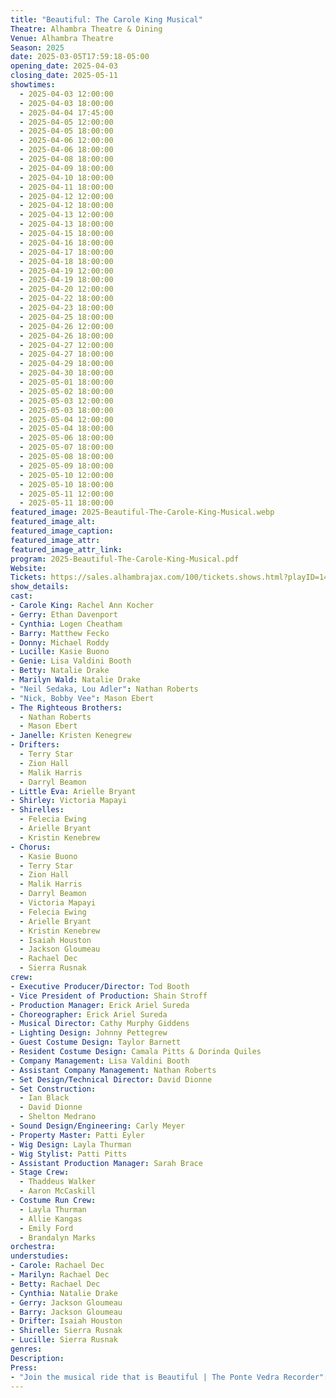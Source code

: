 ```yaml
---
title: "Beautiful: The Carole King Musical"
Theatre: Alhambra Theatre & Dining
Venue: Alhambra Theatre
Season: 2025
date: 2025-03-05T17:59:18-05:00
opening_date: 2025-04-03
closing_date: 2025-05-11
showtimes:
  - 2025-04-03 12:00:00
  - 2025-04-03 18:00:00
  - 2025-04-04 17:45:00
  - 2025-04-05 12:00:00
  - 2025-04-05 18:00:00
  - 2025-04-06 12:00:00
  - 2025-04-06 18:00:00
  - 2025-04-08 18:00:00
  - 2025-04-09 18:00:00
  - 2025-04-10 18:00:00
  - 2025-04-11 18:00:00
  - 2025-04-12 12:00:00
  - 2025-04-12 18:00:00
  - 2025-04-13 12:00:00
  - 2025-04-13 18:00:00
  - 2025-04-15 18:00:00
  - 2025-04-16 18:00:00
  - 2025-04-17 18:00:00
  - 2025-04-18 18:00:00
  - 2025-04-19 12:00:00
  - 2025-04-19 18:00:00
  - 2025-04-20 12:00:00
  - 2025-04-22 18:00:00
  - 2025-04-23 18:00:00
  - 2025-04-25 18:00:00
  - 2025-04-26 12:00:00
  - 2025-04-26 18:00:00
  - 2025-04-27 12:00:00
  - 2025-04-27 18:00:00
  - 2025-04-29 18:00:00
  - 2025-04-30 18:00:00
  - 2025-05-01 18:00:00
  - 2025-05-02 18:00:00
  - 2025-05-03 12:00:00
  - 2025-05-03 18:00:00
  - 2025-05-04 12:00:00
  - 2025-05-04 18:00:00
  - 2025-05-06 18:00:00
  - 2025-05-07 18:00:00
  - 2025-05-08 18:00:00
  - 2025-05-09 18:00:00
  - 2025-05-10 12:00:00
  - 2025-05-10 18:00:00
  - 2025-05-11 12:00:00
  - 2025-05-11 18:00:00
featured_image: 2025-Beautiful-The-Carole-King-Musical.webp
featured_image_alt: 
featured_image_caption: 
featured_image_attr: 
featured_image_attr_link: 
program: 2025-Beautiful-The-Carole-King-Musical.pdf
Website: 
Tickets: https://sales.alhambrajax.com/100/tickets.shows.html?playID=1484&code=JAXPLAYS
show_details: 
cast:
- Carole King: Rachel Ann Kocher
- Gerry: Ethan Davenport
- Cynthia: Logen Cheatham
- Barry: Matthew Fecko
- Donny: Michael Roddy
- Lucille: Kasie Buono
- Genie: Lisa Valdini Booth
- Betty: Natalie Drake
- Marilyn Wald: Natalie Drake
- "Neil Sedaka, Lou Adler": Nathan Roberts
- "Nick, Bobby Vee": Mason Ebert
- The Righteous Brothers: 
  - Nathan Roberts
  - Mason Ebert
- Janelle: Kristen Kenegrew
- Drifters: 
  - Terry Star
  - Zion Hall
  - Malik Harris
  - Darryl Beamon
- Little Eva: Arielle Bryant
- Shirley: Victoria Mapayi
- Shirelles: 
  - Felecia Ewing
  - Arielle Bryant
  - Kristin Kenebrew
- Chorus: 
  - Kasie Buono
  - Terry Star
  - Zion Hall
  - Malik Harris
  - Darryl Beamon
  - Victoria Mapayi
  - Felecia Ewing
  - Arielle Bryant
  - Kristin Kenebrew
  - Isaiah Houston
  - Jackson Gloumeau
  - Rachael Dec
  - Sierra Rusnak
crew:
- Executive Producer/Director: Tod Booth
- Vice President of Production: Shain Stroff
- Production Manager: Erick Ariel Sureda
- Choreographer: Erick Ariel Sureda
- Musical Director: Cathy Murphy Giddens 
- Lighting Design: Johnny Pettegrew
- Guest Costume Design: Taylor Barnett
- Resident Costume Design: Camala Pitts & Dorinda Quiles
- Company Management: Lisa Valdini Booth
- Assistant Company Management: Nathan Roberts
- Set Design/Technical Director: David Dionne
- Set Construction: 
  - Ian Black
  - David Dionne
  - Shelton Medrano
- Sound Design/Engineering: Carly Meyer
- Property Master: Patti Eyler
- Wig Design: Layla Thurman
- Wig Stylist: Patti Pitts
- Assistant Production Manager: Sarah Brace
- Stage Crew: 
  - Thaddeus Walker
  - Aaron McCaskill
- Costume Run Crew:
  - Layla Thurman
  - Allie Kangas
  - Emily Ford
  - Brandalyn Marks
orchestra:
understudies:
- Carole: Rachael Dec
- Marilyn: Rachael Dec
- Betty: Rachael Dec
- Cynthia: Natalie Drake
- Gerry: Jackson Gloumeau
- Barry: Jackson Gloumeau
- Drifter: Isaiah Houston
- Shirelle: Sierra Rusnak
- Lucille: Sierra Rusnak
genres: 
Description: 
Press:
- "Join the musical ride that is Beautiful | The Ponte Vedra Recorder": https://pontevedrarecorder.com/stories/join-the-musical-ride-that-is-beautiful,122522
---
```

